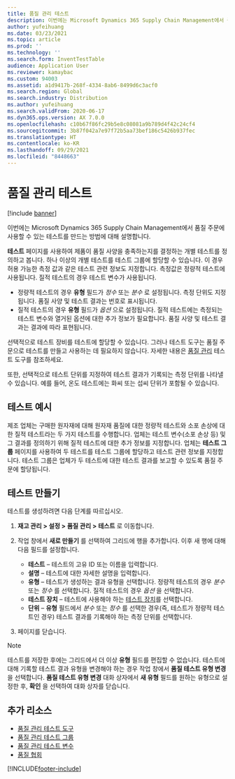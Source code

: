 ```yaml
---
title: 품질 관리 테스트
description: 이번에는 Microsoft Dynamics 365 Supply Chain Management에서 품질 주문에 사용할 수 있는 테스트를 만드는 방법에 대해 설명합니다.
author: yufeihuang
ms.date: 03/23/2021
ms.topic: article
ms.prod: ''
ms.technology: ''
ms.search.form: InventTestTable
audience: Application User
ms.reviewer: kamaybac
ms.custom: 94003
ms.assetid: a1d9417b-268f-4334-8ab6-8499d6c3acf0
ms.search.region: Global
ms.search.industry: Distribution
ms.author: yufeihuang
ms.search.validFrom: 2020-06-17
ms.dyn365.ops.version: AX 7.0.0
ms.openlocfilehash: c10b67f86fc29b5e8c08081a9b789d4f42c24cf4
ms.sourcegitcommit: 3b87f042a7e97f72b5aa73bef186c5426b937fec
ms.translationtype: HT
ms.contentlocale: ko-KR
ms.lasthandoff: 09/29/2021
ms.locfileid: "8448663"
---
```

# <a name="quality-management-tests"></a>품질 관리 테스트

[!include [banner](../includes/banner.md)]

이번에는 Microsoft Dynamics 365 Supply Chain Management에서 품질 주문에 사용할 수 있는 테스트를 만드는 방법에 대해 설명합니다.

**테스트** 페이지를 사용하여 제품이 품질 사양을 충족하는지를 결정하는 개별 테스트를 정의하고 봅니다. 하나 이상의 개별 테스트를 테스트 그룹에 할당할 수 있습니다. 이 경우 허용 가능한 측정 값과 같은 테스트 관련 정보도 지정합니다. 측정값은 정량적 테스트에 사용됩니다. 질적 테스트의 경우 테스트 변수가 사용됩니다.

- 정량적 테스트의 경우 **유형** 필드가 *정수* 또는 *분수* 로 설정됩니다. 측정 단위도 지정됩니다. 품질 사양 및 테스트 결과는 번호로 표시됩니다.
- 질적 테스트의 경우 **유형** 필드가 *옵션* 으로 설정됩니다. 질적 테스트에는 측정되는 테스트 변수와 열거된 옵션에 대한 추가 정보가 필요합니다. 품질 사양 및 테스트 결과는 결과에 따라 표현됩니다.

선택적으로 테스트 장비를 테스트에 할당할 수 있습니다. 그러나 테스트 도구는 품질 주문으로 테스트를 만들고 사용하는 데 필요하지 않습니다. 자세한 내용은 [품질 관리](quality-test-instruments.md) 테스트 도구를 참조하세요.

또한, 선택적으로 테스트 단위를 지정하여 테스트 결과가 기록되는 측정 단위를 나타낼 수 있습니다. 예를 들어, 온도 테스트에는 화씨 또는 섭씨 단위가 포함될 수 있습니다.

## <a name="example-of-a-test"></a>테스트 예시

제조 업체는 구매한 원자재에 대해 원자재 품질에 대한 정량적 테스트와 소포 손상에 대한 질적 테스트라는 두 가지 테스트를 수행합니다. 업체는 테스트 변수(소포 손상 등) 및 그 결과를 정의하기 위해 질적 테스트에 대한 추가 정보를 지정합니다. 업체는 **테스트 그룹** 페이지를 사용하여 두 테스트를 테스트 그룹에 할당하고 테스트 관련 정보를 지정합니다. 테스트 그룹은 업체가 두 테스트에 대한 테스트 결과를 보고할 수 있도록 품질 주문에 할당됩니다.

## <a name="create-a-test"></a>테스트 만들기

테스트를 생성하려면 다음 단계를 따르십시오.

1. **재고 관리 \> 설정 \> 품질 관리 \> 테스트** 로 이동합니다.
1. 작업 창에서 **새로 만들기** 를 선택하여 그리드에 행을 추가합니다. 이후 새 행에 대해 다음 필드를 설정합니다.

    - **테스트** – 테스트의 고유 ID 또는 이름을 입력합니다.
    - **설명** – 테스트에 대한 자세한 설명을 입력합니다.
    - **유형** – 테스트가 생성하는 결과 유형을 선택합니다. 정량적 테스트의 경우 *분수* 또는 *정수* 를 선택합니다. 질적 테스트의 경우 *옵션* 을 선택합니다.
    - **테스트 장치** – 테스트에 사용해야 하는 [테스트 장치](quality-test-instruments.md)를 선택합니다.
    - **단위** – **유형** 필드에서 *분수* 또는 *정수* 를 선택한 경우(즉, 테스트가 정량적 테스트인 경우) 테스트 결과를 기록해야 하는 측정 단위를 선택합니다.

1. 페이지를 닫습니다.

> [!NOTE]
> 테스트를 저장한 후에는 그리드에서 더 이상 **유형** 필드를 편집할 수 없습니다. 테스트에 대해 기록할 테스트 결과 유형을 변경해야 하는 경우 작업 창에서 **품질 테스트 유형 변경** 을 선택합니다. **품질 테스트 유형 변경** 대화 상자에서 **새 유형** 필드를 원하는 유형으로 설정한 후, **확인** 을 선택하여 대화 상자를 닫습니다.

## <a name="additional-resources"></a>추가 리소스

- [품질 관리 테스트 도구](quality-test-instruments.md)
- [품질 관리 테스트 그룹](quality-test-groups.md)
- [품질 관리 테스트 변수](quality-test-variables.md)
- [품질 협회](quality-associations.md)

[!INCLUDE[footer-include](../../includes/footer-banner.md)]
